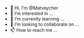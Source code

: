 - 👋 Hi, I’m @Matveycher
- 👀 I’m interested in ...
- 🌱 I’m currently learning ...
- 💞️ I’m looking to collaborate on ...
- 📫 How to reach me ...

<!---
Matveycher/Matveycher is a ✨ special ✨ repository because its `README.md` (this file) appears on your GitHub profile.
You can click the Preview link to take a look at your changes.
--->
